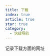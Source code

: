 ```yaml
---
title: 下载
index: true
article: true
star: true
category:
  - 快捷导航
---
```


记录下载方面的网址
<!-- more -->

<div class="vp-card-container">
  <VPCard
    title="清华大学镜像站"
    desc="清华大学开源软件镜像站，致力于为国内和校内用户提供高质量的开源软件镜像、Linux 镜像源服务，帮助用户更方便地获取开源软件。本镜像站由清华大学 TUNA 协会负责运行维护。"
    logo="https://mirror.tuna.tsinghua.edu.cn/static/img/favicon.png"
    link="https://mirror.tuna.tsinghua.edu.cn/"
  />
  <VPCard
    title="华为镜像站"
    desc="华为云DevCloud团队提供的全类型镜像站服务，提供主流开发语言组件、操作系统、常用工具和库等镜像，极速下载，全站CDN，官方合作。"
    logo="https://www.huaweicloud.com/favicon.ico"
    link="https://mirrors.huaweicloud.com/home"
  />
  <VPCard
    title="阿里巴巴镜像站"
    desc="阿里巴巴开源镜像站，免费提供Linux镜像下载服务，拥有Ubuntu、CentOS、Deepin、MongoDB、Apache、Maven、Composer等多种开源软件镜像源，此外还提供域名解析DNS、网络授时NTP等服务，致力于为互联网用户提供全面，高效和稳定的基础服务。"
    logo="https://img.alicdn.com/tfs/TB1_ZXuNcfpK1RjSZFOXXa6nFXa-32-32.ico"
    link="https://developer.aliyun.com/mirror/"
  />
  <VPCard
    title="腾讯镜像站"
    desc="腾讯镜像站"
    logo="https://cloudcache.tencent-cloud.com/qcloud/favicon.ico"
    link="https://mirrors.cloud.tencent.com/"
  />
  <VPCard
    title="Debian镜像站"
    desc="Debian is distributed (aka mirrored) on hundreds of servers worldwide, all offering the same content. This way we can provide better access to our archive."
    logo="https://www.debian.org/Pics/openlogo-50.png"
    link="https://www.debian.org/mirror/"
  />
  <VPCard
    title="Apache镜像站"
    desc="The directories and files linked below are a historical archive of software released by Apache Software Foundation projects."
    logo="assets/icon/web.svg"
    link="https://archive.apache.org/dist/"
  />
  <VPCard
    title="Maven仓库"
    desc="Debian is distributed (aka mirrored) on hundreds of servers worldwide, all offering the same content. This way we can provide better access to our archive."
    logo="assets/icon/web.svg"
    link="https://mvnrepository.com/"
  />
  <VPCard
    title="奇迹秀工具箱"
    desc="奇迹秀工具箱分享设计师必备设计工具及各类设计辅助神器，提供了丰富的设计辅助功能,还整合了各种主流的设计资源,让设计师在创作过程中更加高效、顺手。"
    logo="https://www.qijishow.com/img/ico.ico"
    link="https://www.qijishow.com/down/"
  />
  <VPCard
    title="NEXT, ITELLYOU"
    desc="提供可靠的原版软件和系统下载"
    logo="https://next.itellyou.cn/favicon.ico"
    link="https://next.itellyou.cn/"
  />
  <VPCard
    title="pkgs"
    desc="Search and download Linux packages for Adélie, AlmaLinux, Alpine, ALT Linux, Amazon Linux, Arch Linux, CentOS, Debian, Fedora, FreeBSD, KaOS, Mageia,Mint, NetBSD, OpenMandriva, openSUSE, OpenWrt, Oracle Linux, RHEL, PCLinuxOS, Rocky Linux, Slackware, Solus, Ubuntu, Void Linux and Wolfi distributions"
    logo="assets/icon/web.svg"
    link="https://pkgs.org/"
  />
  <VPCard
    title="脚本之家"
    desc="脚本之家是国内专业的网站建设资源、脚本编程学习类网站，提供asp、php、asp.net、javascript、jquery、vbscript、dos批处理、网页制作、网络编程、网站建设等编程资料。"
    logo="https://www.jb51.net/favicon.ico"
    link="https://www.jb51.net/"
  />
  <VPCard
    title="吾爱破解"
    desc="吾爱破解论坛深耕软件逆向工程与反病毒技术领域，汇聚众多技术爱好者的智慧与经验，共同探索与分享前沿安全技术和防护策略，构建业内最具影响力的技术交流平台。"
    logo="https://www.52pojie.cn/favicon.ico"
    link="https://www.52pojie.cn/"
  />
  <VPCard
    title="酷奥"
    desc="酷奥(Coolao)提供可引导可虚拟机安装的macOS系统的ISO镜像安装包与VMware系统包，酷奥(Coolao)提供APP源码、小程序源码、短视频素材、视频教程、TV软件等诸多素材下载,酷奥(Coolao)提供AI、CDR、PSD、PNG等设计素材下载 ... 酷奥(Coolao),我们专注于互联网资源的收集与整理再分享。酷奥(Coolao)以满足广大网友们的需求为己任。"
    logo="https://www.coolao.com/wp-content/themes/kuao/statics/img/favicon.png"
    link="https://www.coolao.com/"
  />
  <VPCard
    title="胖大星"
    desc="胖大星，收藏了互联网行业各个职业常用的优秀软件资源及实用干货；站内所有资源免费下载，且经过测试后再发布，保证绿色安全，大家可放心使用。"
    logo="https://pangdaxing.top/wp-content/cache/thumbnails//www/wwwroot/pangdaxing/wp-content/uploads/2024/08/2024082216334673-32x32.png"
    link="https://pangdaxing.top/"
  />
  <VPCard
    title="源仓库"
    desc="小说源、漫画源、动漫源、影视源"
    logo="https://www.yckceo.com/favicon.ico"
    link="https://www.yckceo.com/"
  />
</div>